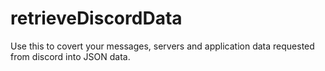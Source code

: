 # retrieveDiscordData
Use this to covert your messages, servers and application data requested from discord into JSON data.
